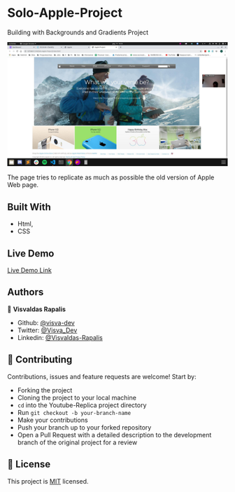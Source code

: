 # Solo-Apple-Project

Building with Backgrounds and Gradients Project

![screenshot](./images/GvtAbDl.jpg)

The page tries to replicate as much as possible the old version of Apple Web page.

## Built With

- Html,
- CSS

## Live Demo

[Live Demo Link](https://rawcdn.githack.com/visva-dev/Solo-Apple-Project/6a8a9ad4537f080da647ae7fbd5ba913bacd8a13/index.html)

## Authors

👤 **Visvaldas Rapalis**

- Github: [@visva-dev](https://github.com/visva-dev)
- Twitter: [@Visva_Dev](https://twitter.com/Visva_Dev)
- Linkedin: [@Visvaldas-Rapalis](https://www.linkedin.com/in/visvaldas-rapalis-009797b9/)

## 🤝 Contributing

Contributions, issues and feature requests are welcome! Start by:

- Forking the project
- Cloning the project to your local machine
- `cd` into the Youtube-Replica project directory
- Run `git checkout -b your-branch-name`
- Make your contributions
- Push your branch up to your forked repository
- Open a Pull Request with a detailed description to the development branch of the original project for a review

## 📝 License

This project is [MIT](https://opensource.org/licenses/MIT) licensed.
